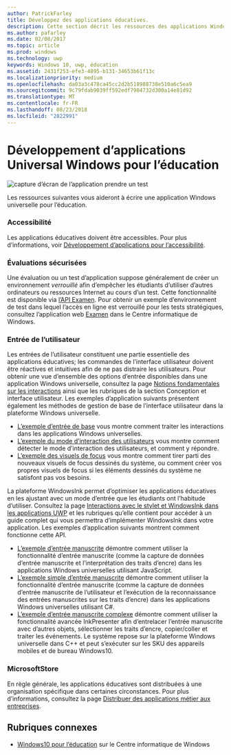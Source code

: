 ```yaml
---
author: PatrickFarley
title: Développez des applications éducatives.
description: Cette section décrit les ressources des applications Windows universelles à votre disposition pour l’écriture d’applications éducatives pour la plateforme Windows10.
ms.author: pafarley
ms.date: 02/08/2017
ms.topic: article
ms.prod: windows
ms.technology: uwp
keywords: Windows 10, uwp, éducation
ms.assetid: 2431f253-efe3-4895-b131-34653b61f13c
ms.localizationpriority: medium
ms.openlocfilehash: da03a3c478ca45cc2d2b518988738e510a6c5ea9
ms.sourcegitcommit: 9c79fdab9039ff592edf7984732d300a14e81d92
ms.translationtype: MT
ms.contentlocale: fr-FR
ms.lasthandoff: 08/23/2018
ms.locfileid: "2822991"
---
```

# <a name="develop-universal-windows-apps-for-education"></a>Développement d’applications Universal Windows pour l’éducation
![capture d’écran de l’application prendre un test](images/take-a-test-screen-small.png)

Les ressources suivantes vous aideront à écrire une application Windows universelle pour l’éducation.

### <a name="accessibility"></a>Accessibilité
Les applications éducatives doivent être accessibles. Pour plus d’informations, voir [Développement d’applications pour l’accessibilité](https://developer.microsoft.com/windows/accessible-apps).


### <a name="secure-assessments"></a>Évaluations sécurisées
Une évaluation ou un test d’application suppose généralement de créer un environnement *verrouillé* afin d’empêcher les étudiants d’utiliser d’autres ordinateurs ou ressources Internet au cours d’un test. Cette fonctionnalité est disponible via [l’API Examen](take-a-test-api.md). Pour obtenir un exemple d’environnement de test dans lequel l’accès en ligne est verrouillé pour les tests stratégiques, consultez l’application web [Examen](https://technet.microsoft.com/edu/windows/take-tests-in-windows-10) dans le Centre informatique de Windows.

### <a name="user-input"></a>Entrée de l’utilisateur
Les entrées de l’utilisateur constituent une partie essentielle des applications éducatives; les commandes de l’interface utilisateur doivent être réactives et intuitives afin de ne pas distraire les utilisateurs. Pour obtenir une vue d’ensemble des options d’entrée disponibles dans une application Windows universelle, consultez la page [Notions fondamentales sur les interactions](https://docs.microsoft.com/windows/uwp/design/input/input-primer) ainsi que les rubriques de la section Conception et interface utilisateur. Les exemples d’application suivants présentent également les méthodes de gestion de base de l’interface utilisateur dans la plateforme Windows universelle.
- [L’exemple d’entrée de base](https://github.com/Microsoft/Windows-universal-samples/tree/master/Samples/BasicInput) vous montre comment traiter les interactions dans les applications Windows universelles.
- [L’exemple du mode d’interaction des utilisateurs](https://github.com/Microsoft/Windows-universal-samples/tree/master/Samples/UserInteractionMode) vous montre comment détecter le mode d’interaction des utilisateurs, et comment y répondre.
- [L’exemple des visuels de focus](https://github.com/Microsoft/Windows-universal-samples/tree/master/Samples/XamlFocusVisuals) vous montre comment tirer parti des nouveaux visuels de focus dessinés du système, ou comment créer vos propres visuels de focus si les éléments dessinés du système ne satisfont pas vos besoins.

La plateforme WindowsInk permet d’optimiser les applications éducatives en les ajustant avec un mode d’entrée que les étudiants ont l’habitude d’utiliser. Consultez la page [Interactions avec le stylet et WindowsInk dans les applications UWP](https://docs.microsoft.com/windows/uwp/design/input/pen-and-stylus-interactions) et les rubriques qu’elle contient pour accéder à un guide complet qui vous permettra d’implémenter WindowsInk dans votre application. Les exemples d’application suivants montrent comment fonctionne cette API.
- [L’exemple d’entrée manuscrite](https://github.com/Microsoft/Windows-universal-samples/tree/master/Samples/Ink) démontre comment utiliser la fonctionnalité d’entrée manuscrite (comme la capture de données d’entrée manuscrite et l’interprétation des traits d’encre) dans les applications Windows universelles utilisant JavaScript.
- [L’exemple simple d’entrée manuscrite](https://github.com/Microsoft/Windows-universal-samples/tree/master/Samples/SimpleInk) démontre comment utiliser la fonctionnalité d’entrée manuscrite (comme la capture de données d’entrée manuscrite de l’utilisateur et l’exécution de la reconnaissance des entrées manuscrites sur les traits d’encre) dans les applications Windows universelles utilisant C#.
- [L’exemple d’entrée manuscrite complexe](https://github.com/Microsoft/Windows-universal-samples/tree/master/Samples/ComplexInk) démontre comment utiliser la fonctionnalité avancée InkPresenter afin d’entrelacer l’entrée manuscrite avec d’autres objets, sélectionner les traits d’encre, copier/coller et traiter les événements. Le système repose sur la plateforme Windows universelle dans C++ et peut s’exécuter sur les SKU des appareils mobiles et de bureau Windows10.


### <a name="microsoft-store"></a>MicrosoftStore
En règle générale, les applications éducatives sont distribuées à une organisation spécifique dans certaines circonstances. Pour plus d’informations, consultez la page [Distribuer des applications métier aux entreprises](https://msdn.microsoft.com/windows/uwp/publish/distribute-lob-apps-to-enterprises).

## <a name="related-topics"></a>Rubriques connexes
- [Windows10 pour l’éducation](https://technet.microsoft.com/edu/windows/index) sur le Centre informatique de Windows
